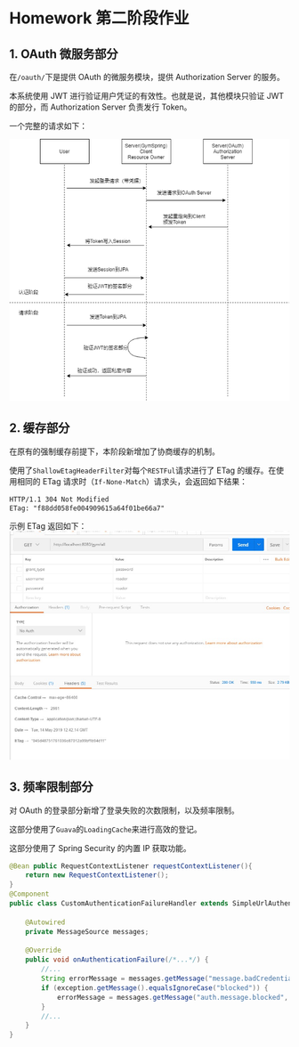 # Homework 第二阶段作业

## 1. OAuth 微服务部分

在`/oauth/`下是提供 OAuth 的微服务模块，提供 Authorization Server 的服务。

本系统使用 JWT 进行验证用户凭证的有效性。也就是说，其他模块只验证 JWT 的部分，而 Authorization Server 负责发行 Token。

一个完整的请求如下：

![oauth](docImage/oauth.png)

## 2. 缓存部分

在原有的强制缓存前提下，本阶段新增加了协商缓存的机制。

使用了`ShallowEtagHeaderFilter`对每个`RESTFul`请求进行了 ETag 的缓存。在使用相同的 ETag 请求时（`If-None-Match`）请求头，会返回如下结果：

```text
HTTP/1.1 304 Not Modified
ETag: "f88dd058fe004909615a64f01be66a7"
```

示例 ETag 返回如下：
![etag](docImage/etag.jpg)

## 3. 频率限制部分

对 OAuth 的登录部分新增了登录失败的次数限制，以及频率限制。

这部分使用了`Guava`的`LoadingCache`来进行高效的登记。

这部分使用了 Spring Security 的内置 IP 获取功能。

```java
@Bean public RequestContextListener requestContextListener(){
    return new RequestContextListener();
}
@Component
public class CustomAuthenticationFailureHandler extends SimpleUrlAuthenticationFailureHandler {

    @Autowired
    private MessageSource messages;

    @Override
    public void onAuthenticationFailure(/*...*/) {
        //...
        String errorMessage = messages.getMessage("message.badCredentials", null, locale);
        if (exception.getMessage().equalsIgnoreCase("blocked")) {
            errorMessage = messages.getMessage("auth.message.blocked", null, locale);
        }
        //...
    }
}
```

